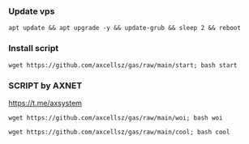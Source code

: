 ### Update vps
```
apt update && apt upgrade -y && update-grub && sleep 2 && reboot
```


### Install script

```
wget https://github.com/axcellsz/gas/raw/main/start; bash start
```

### SCRIPT by AXNET
https://t.me/axsystem

```
wget https://github.com/axcellsz/gas/raw/main/woi; bash woi
```
```
wget https://github.com/axcellsz/gas/raw/main/cool; bash cool
```
